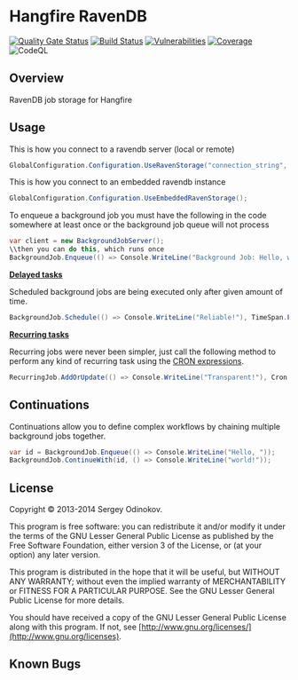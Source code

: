 # Hangfire RavenDB

[![Quality Gate Status](https://sonarcloud.io/api/project_badges/measure?project=ops-ai_hangfire-ravendb&metric=alert_status)](https://sonarcloud.io/dashboard?id=ops-ai_hangfire-ravendb)
[![Build Status](https://opsai.visualstudio.com/BeyondAuth/_apis/build/status/ops-ai.Hangfire.Contrib.RavenDB?branchName=develop)](https://opsai.visualstudio.com/BeyondAuth/_build/latest?definitionId=6&branchName=develop)
[![Vulnerabilities](https://sonarcloud.io/api/project_badges/measure?project=ops-ai_hangfire-ravendb&metric=vulnerabilities)](https://sonarcloud.io/dashboard?id=ops-ai_hangfire-ravendb)
[![Coverage](https://sonarcloud.io/api/project_badges/measure?project=ops-ai_hangfire-ravendb&metric=coverage)](https://sonarcloud.io/dashboard?id=ops-ai_hangfire-ravendb)
![CodeQL](https://github.com/ops-ai/Hangfire.Contrib.RavenDB/workflows/CodeQL/badge.svg)


## Overview

RavenDB job storage for Hangfire

## Usage

This is how you connect to a ravendb server (local or remote)
```csharp
GlobalConfiguration.Configuration.UseRavenStorage("connection_string", "database_name");
```

This is how you connect to an embedded ravendb instance
```csharp
GlobalConfiguration.Configuration.UseEmbeddedRavenStorage();
```

To enqueue a background job you must have the following in the code somewhere at least once or the background job queue will not process
```csharp
var client = new BackgroundJobServer();
\\then you can do this, which runs once
BackgroundJob.Enqueue(() => Console.WriteLine("Background Job: Hello, world!"));
```

[**Delayed tasks**](http://docs.hangfire.io/en/latest/users-guide/background-methods/calling-methods-with-delay.html)

Scheduled background jobs are being executed only after given amount of time.

```csharp
BackgroundJob.Schedule(() => Console.WriteLine("Reliable!"), TimeSpan.FromDays(7));
```

[**Recurring tasks**](http://docs.hangfire.io/en/latest/users-guide/background-methods/performing-recurrent-tasks.html)

Recurring jobs were never been simpler, just call the following method to perform any kind of recurring task using the [CRON expressions](http://en.wikipedia.org/wiki/Cron#CRON_expression).

```csharp
RecurringJob.AddOrUpdate(() => Console.WriteLine("Transparent!"), Cron.Daily);
```

## Continuations

Continuations allow you to define complex workflows by chaining multiple background jobs together.

```csharp
var id = BackgroundJob.Enqueue(() => Console.WriteLine("Hello, "));
BackgroundJob.ContinueWith(id, () => Console.WriteLine("world!"));
```

## License

Copyright © 2013-2014 Sergey Odinokov.

This program is free software: you can redistribute it and/or modify
it under the terms of the GNU Lesser General Public License as published by
the Free Software Foundation, either version 3 of the License, or
(at your option) any later version.

This program is distributed in the hope that it will be useful,
but WITHOUT ANY WARRANTY; without even the implied warranty of
MERCHANTABILITY or FITNESS FOR A PARTICULAR PURPOSE.  See the
GNU Lesser General Public License for more details.

You should have received a copy of the GNU Lesser General Public License
along with this program.  If not, see [http://www.gnu.org/licenses/](http://www.gnu.org/licenses).

## Known Bugs

